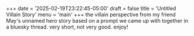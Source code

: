 +++
date = '2025-02-19T23:22:45-05:00'
draft = false
title = 'Untitled Villain Story'
menu = 'main'
+++
the villain perspective from my friend May's unnamed hero story based on a prompt we came up with together in a bluesky thread. very short, not very good. enjoy!